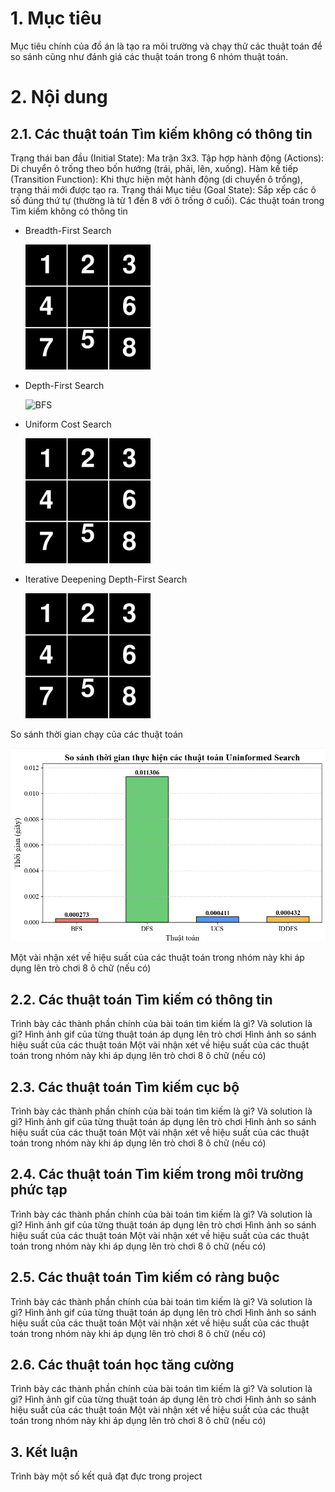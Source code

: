 
# 1. Mục tiêu
Mục tiêu chính của đồ án là tạo ra môi trường và chạy thử các thuật toán để so sánh cũng như đánh giá các thuật toán trong 6 nhóm thuật toán.
# 2. Nội dung
## 2.1. Các thuật toán Tìm kiếm không có thông tin
Trạng thái ban đầu (Initial State): Ma trận 3x3.
Tập hợp hành động (Actions): Di chuyển ô trống theo bốn hướng (trái, phải, lên, xuống).
Hàm kế tiếp (Transition Function): Khi thực hiện một hành động (di chuyển ô trống), trạng thái mới được tạo ra.
Trạng thái Mục tiêu (Goal State): Sắp xếp các ô số đúng thứ tự (thường là từ 1 đến 8 với ô trống ở cuối).
Các thuật toán trong Tìm kiếm không có thông tin
- Breadth-First Search

    <img src="animations/puzzle_animation_BFS.gif" alt="BFS" width="200">

- Depth-First Search

    <img src="animations/puzzle_animation_DFS.gif" alt="BFS" width="200">


- Uniform Cost Search

    <img src="animations/puzzle_animation_UCS.gif" alt="BFS" width="200">

- Iterative Deepening Depth-First Search

    <img src="animations/puzzle_animation_ID.gif" alt="BFS" width="200">

So sánh thời gian chạy của các thuật toán

![So sánh các thời gian chạy của các thuật toán tìm kiếm](PNG/SoSanhUninformed.png)

Một vài nhận xét về hiệu suất của các thuật toán trong nhóm này khi áp dụng lên trò chơi 8 ô chữ (nếu có)
## 2.2. Các thuật toán Tìm kiếm có thông tin
Trình bày các thành phần chính của bài toán tìm kiếm là gì? Và solution là gì?
Hình ảnh gif của từng thuật toán áp dụng lên trò chơi
Hình ảnh so sánh hiệu suất của các thuật toán
Một vài nhận xét về hiệu suất của các thuật toán trong nhóm này khi áp dụng lên trò chơi 8 ô chữ (nếu có)
## 2.3. Các thuật toán Tìm kiếm cục bộ
Trình bày các thành phần chính của bài toán tìm kiếm là gì? Và solution là gì?
Hình ảnh gif của từng thuật toán áp dụng lên trò chơi
Hình ảnh so sánh hiệu suất của các thuật toán
Một vài nhận xét về hiệu suất của các thuật toán trong nhóm này khi áp dụng lên trò chơi 8 ô chữ (nếu có)
## 2.4. Các thuật toán Tìm kiếm trong môi trường phức tạp
Trình bày các thành phần chính của bài toán tìm kiếm là gì? Và solution là gì?
Hình ảnh gif của từng thuật toán áp dụng lên trò chơi
Hình ảnh so sánh hiệu suất của các thuật toán
Một vài nhận xét về hiệu suất của các thuật toán trong nhóm này khi áp dụng lên trò chơi 8 ô chữ (nếu có)
## 2.5. Các thuật toán Tìm kiếm có ràng buộc
Trình bày các thành phần chính của bài toán tìm kiếm là gì? Và solution là gì?
Hình ảnh gif của từng thuật toán áp dụng lên trò chơi
Hình ảnh so sánh hiệu suất của các thuật toán
Một vài nhận xét về hiệu suất của các thuật toán trong nhóm này khi áp dụng lên trò chơi 8 ô chữ (nếu có)
## 2.6. Các thuật toán học tăng cường
Trình bày các thành phần chính của bài toán tìm kiếm là gì? Và solution là gì?
Hình ảnh gif của từng thuật toán áp dụng lên trò chơi
Hình ảnh so sánh hiệu suất của các thuật toán
Một vài nhận xét về hiệu suất của các thuật toán trong nhóm này khi áp dụng lên trò chơi 8 ô chữ (nếu có)
## 3. Kết luận
Trình bày một số kết quả đạt đực trong project
